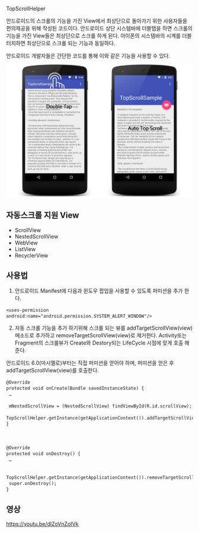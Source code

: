 TopScrollHelper

안드로이드의 스크롤의 기능을 가진 View에서 최상단으로 돌아가기 위한 사용자들을 편의제공을 위해 작성된 코드이다. 안드로이드 상단 시스템바에 더블탭을 하면 스크롤의 기능을 가진 View들은 최상단으로 스크롤 하게 된다. 아이폰의 시스템바의 시계를 더블터치하면 최상단으로 스크롤 되는 기능과 동일하다.

안드로이드 개발자들은 간단한 코드를 통해 이와 같은 기능을 사용할 수 있다. 
 
 

![screens](screen.png)

  
  

자동스크롤 지원 View
-----------

* ScrollView
* NestedScrollView
* WebView
* ListView
* RecyclerView



  
  

사용법
-----------

1. 안드로이드 Manifest에 다음과 윈도우 팝업을 사용할 수 있도록 퍼미션을 추가 한다.

```
<uses-permission android:name="android.permission.SYSTEM_ALERT_WINDOW"/>
```

  
  

2. 자동 스크롤 기능을 추가 하기위해 스크롤 되는 뷰를 addTargetScrollView(view)메소드로 추가하고 removeTargetScrollView(view)로 제거한다.
Activity또는 Fragment의 스크롤뷰가 Create와 Destory되는 LifeCycle 시점에 맞게 호출 해준다.

안드로이드 6.0(마시멜로)부터는 직접 퍼미션을 얻어야 하며, 퍼미션을 얻은 후 addTargetScrollView(view)를 호출한다.


```
@Override
protected void onCreate(Bundle savedInstanceState) {
 …

 mNestedScrollView = (NestedScrollView) findViewById(R.id.scrollView);
 TopScrollHelper.getInstance(getApplicationContext()).addTargetScrollView(mNestedScrollView);
}

 

@Override
protected void onDestroy() {
 …

 TopScrollHelper.getInstance(getApplicationContext()).removeTargetScrollView(mNestedScrollView);
 super.onDestroy();
}

```

  
  

영상
-----------
https://youtu.be/dlZoVnZoIVk






